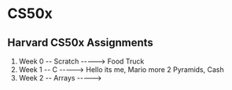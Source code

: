 # CS50x
Harvard CS50x Assignments
---

1. Week 0 -- Scratch -----> Food Truck
2. Week 1 -- C -----> Hello its me, Mario more 2 Pyramids, Cash
3. Week 2 -- Arrays -----> 
